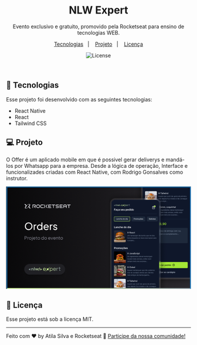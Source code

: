 <h1 align="center"> NLW Expert </h1>

<p align="center">
Evento exclusivo e gratuito, promovido pela Rocketseat para ensino de tecnologias WEB.
</p>

<p align="center">
  <a href="#-tecnologias">Tecnologias</a>&nbsp;&nbsp;&nbsp;|&nbsp;&nbsp;&nbsp;
  <a href="#-projeto">Projeto</a>&nbsp;&nbsp;&nbsp;|&nbsp;&nbsp;&nbsp;
  <a href="#memo-licença">Licença</a>
</p>

<p align="center">
  <img alt="License" src="https://img.shields.io/static/v1?label=license&message=MIT&color=49AA26&labelColor=000000">
</p>

<br>

## 🚀 Tecnologias

Esse projeto foi desenvolvido com as seguintes tecnologias:

- React Native
- React
- Tailwind CSS

## 💻 Projeto

O Offer é um aplicado mobile em que é possivel gerar deliverys e mandá-los por Whatsapp para a empresa. Desde a lógica de operação, Interface e funcionalizades criadas com React Native, com Rodrigo Gonsalves como instrutor.

![Capa do projeto](./.github/preview.png)

## :memo: Licença

Esse projeto está sob a licença MIT.

---

Feito com ♥ by Atila Silva e Rocketseat :wave: [Participe da nossa comunidade!](https://discord.gg/rocketseat)